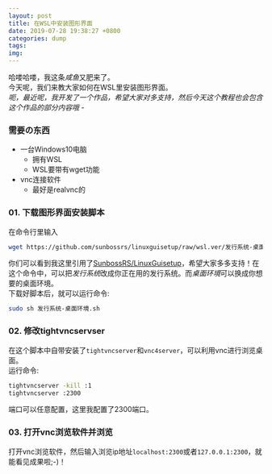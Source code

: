 ```yaml
---
layout: post
title: 在WSL中安装图形界面
date: 2019-07-28 19:38:27 +0800
categories: dump
tags: 
img: 
---
```

哈喽哈喽，我这条*咸鱼*又肥来了。  
今天呢，我们来教大家如何在WSL里安装图形界面。  
*呃，最近呢，我开发了一个作品，希望大家对多支持，然后今天这个教程也会包含这个作品的部分内容哦 -*

### 需要の东西
- 一台Windows10电脑
  - 拥有WSL
  - WSL要带有wget功能
- vnc连接软件
  - 最好是realvnc的

### 01. 下载图形界面安装脚本
在命令行里输入
```bash
wget https://github.com/sunbossrs/linuxguisetup/raw/wsl.ver/发行系统-桌面环境.sh
```
你们可以看到我这里引用了[SunbossRS/LinuxGuisetup](https://github.com/sunbossrs/linuxguisetup)，希望大家多多支持！在这个命令中，可以把*发行系统*改成你正在用的发行系统。而*桌面环境*可以换成你想要的桌面环境。  
下载好脚本后，就可以运行命令:
```bash
sudo sh 发行系统-桌面环境.sh
```

### 02. 修改tightvncservser
在这个脚本中自带安装了`tightvncserver`和`vnc4server`，可以利用vnc进行浏览桌面。  
运行命令:
```bash
tightvncserver -kill :1
tightvncserver :2300
```
端口可以任意配置，这里我配置了2300端口。  

### 03. 打开vnc浏览软件并浏览
打开vnc浏览软件，然后输入浏览ip地址`localhost:2300`或者`127.0.0.1:2300`，就能看见成果啦;-)！
